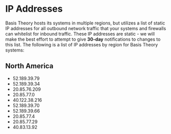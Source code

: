 # IP Addresses

Basis Theory hosts its systems in multiple regions, but utilizes a list of static IP addresses for all outbound network traffic that your systems and firewalls can whitelist for inbound traffic.
These IP addresses are static - we will make the best effort to attempt to give **30-day** notifications to changes to this list.
The following is a list of IP addresses by region for Basis Theory systems:

## North America
* 52.189.39.79
* 52.189.39.34
* 20.85.76.209
* 20.85.77.0
* 40.122.38.216
* 52.189.39.70
* 52.189.39.66
* 20.85.77.4
* 20.85.77.29
* 40.83.13.92
